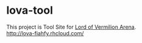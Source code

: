 lova-tool
===========

This project is Tool Site for [Lord of Vermilion Arena](http://lova.jp/).  
<http://lova-fiahfy.rhcloud.com/>